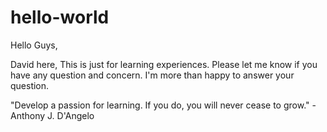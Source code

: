 # hello-world

Hello Guys,

David here, This is just for learning experiences. Please let me know if you have any question and concern. I'm more than happy to answer your question.

"Develop a passion for learning. If you do, you will never cease to grow." - Anthony J. D'Angelo

